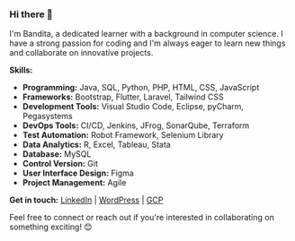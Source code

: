 ### Hi there 👋

I'm Bandita, a dedicated learner with a background in computer science. I have a strong passion for coding and I'm always eager to learn new things and collaborate on innovative projects.

**Skills:**
- **Programming:** Java, SQL, Python, PHP, HTML, CSS, JavaScript
- **Frameworks:** Bootstrap, Flutter, Laravel, Tailwind CSS
- **Development Tools:** Visual Studio Code, Eclipse, pyCharm, Pegasystems
- **DevOps Tools:** CI/CD, Jenkins, JFrog, SonarQube, Terraform
- **Test Automation:** Robot Framework, Selenium Library
- **Data Analytics:** R, Excel, Tableau, Stata
- **Database:** MySQL
- **Control Version:** Git
- **User Interface Design:** Figma
- **Project Management:** Agile

**Get in touch:**
[LinkedIn](https://www.linkedin.com/in/banditakul) |
[WordPress](https://betamemo.wordpress.com) |
[GCP](https://g.dev/betamemo)

Feel free to connect or reach out if you're interested in collaborating on something exciting! 😊

<!--
**betamemo/betamemo** is a ✨ _special_ ✨ repository because its `README.md` (this file) appears on your GitHub profile.

Here are some ideas to get you started:

- 🔭 I’m currently working on ...
- 🌱 I’m currently learning ...
- 👯 I’m looking to collaborate on ...
- 🤔 I’m looking for help with ...
- 💬 Ask me about ...
- 📫 How to reach me: ...
- 😄 Pronouns: ...
- ⚡ Fun fact: ...
-->
